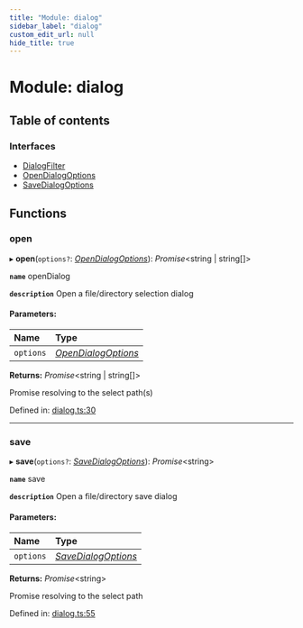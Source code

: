 ```yaml
---
title: "Module: dialog"
sidebar_label: "dialog"
custom_edit_url: null
hide_title: true
---
```


# Module: dialog

## Table of contents

### Interfaces

- [DialogFilter](../interfaces/dialog.dialogfilter.md)
- [OpenDialogOptions](../interfaces/dialog.opendialogoptions.md)
- [SaveDialogOptions](../interfaces/dialog.savedialogoptions.md)

## Functions

### open

▸ **open**(`options?`: [*OpenDialogOptions*](../interfaces/dialog.opendialogoptions.md)): *Promise*<string \| string[]\>

**`name`** openDialog

**`description`** Open a file/directory selection dialog

#### Parameters:

Name | Type |
:------ | :------ |
`options` | [*OpenDialogOptions*](../interfaces/dialog.opendialogoptions.md) |

**Returns:** *Promise*<string \| string[]\>

Promise resolving to the select path(s)

Defined in: [dialog.ts:30](https://github.com/tauri-apps/tauri/blob/29a1c33a/api/src/dialog.ts#L30)

___

### save

▸ **save**(`options?`: [*SaveDialogOptions*](../interfaces/dialog.savedialogoptions.md)): *Promise*<string\>

**`name`** save

**`description`** Open a file/directory save dialog

#### Parameters:

Name | Type |
:------ | :------ |
`options` | [*SaveDialogOptions*](../interfaces/dialog.savedialogoptions.md) |

**Returns:** *Promise*<string\>

Promise resolving to the select path

Defined in: [dialog.ts:55](https://github.com/tauri-apps/tauri/blob/29a1c33a/api/src/dialog.ts#L55)
